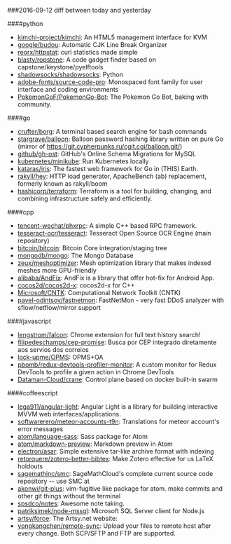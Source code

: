 ###2016-09-12
diff between today and yesterday

####python
* [kimchi-project/kimchi](https://github.com/kimchi-project/kimchi): An HTML5 management interface for KVM
* [google/budou](https://github.com/google/budou): Automatic CJK Line Break Organizer
* [reorx/httpstat](https://github.com/reorx/httpstat): curl statistics made simple
* [blasty/ropstone](https://github.com/blasty/ropstone): A code gadget finder based on capstone/keystone/pyelftools
* [shadowsocks/shadowsocks](https://github.com/shadowsocks/shadowsocks): Python
* [adobe-fonts/source-code-pro](https://github.com/adobe-fonts/source-code-pro): Monospaced font family for user interface and coding environments
* [PokemonGoF/PokemonGo-Bot](https://github.com/PokemonGoF/PokemonGo-Bot): The Pokemon Go Bot, baking with community.

####go
* [crufter/borg](https://github.com/crufter/borg): A terminal based search engine for bash commands
* [stargrave/balloon](https://github.com/stargrave/balloon): Balloon password hashing library written on pure Go (mirror of https://git.cypherpunks.ru/cgit.cgi/balloon.git/)
* [github/gh-ost](https://github.com/github/gh-ost): GitHub's Online Schema Migrations for MySQL
* [kubernetes/minikube](https://github.com/kubernetes/minikube): Run Kubernetes locally
* [kataras/iris](https://github.com/kataras/iris): The fastest web framework for Go in (THIS) Earth.
* [rakyll/hey](https://github.com/rakyll/hey): HTTP load generator, ApacheBench (ab) replacement, formerly known as rakyll/boom
* [hashicorp/terraform](https://github.com/hashicorp/terraform): Terraform is a tool for building, changing, and combining infrastructure safely and efficiently.

####cpp
* [tencent-wechat/phxrpc](https://github.com/tencent-wechat/phxrpc): A simple C++ based RPC framework.
* [tesseract-ocr/tesseract](https://github.com/tesseract-ocr/tesseract): Tesseract Open Source OCR Engine (main repository)
* [bitcoin/bitcoin](https://github.com/bitcoin/bitcoin): Bitcoin Core integration/staging tree
* [mongodb/mongo](https://github.com/mongodb/mongo): The Mongo Database
* [zeux/meshoptimizer](https://github.com/zeux/meshoptimizer): Mesh optimization library that makes indexed meshes more GPU-friendly
* [alibaba/AndFix](https://github.com/alibaba/AndFix): AndFix is a library that offer hot-fix for Android App.
* [cocos2d/cocos2d-x](https://github.com/cocos2d/cocos2d-x): cocos2d-x for C++
* [Microsoft/CNTK](https://github.com/Microsoft/CNTK): Computational Network Toolkit (CNTK)
* [pavel-odintsov/fastnetmon](https://github.com/pavel-odintsov/fastnetmon): FastNetMon - very fast DDoS analyzer with sflow/netflow/mirror support

####javascript
* [lengstrom/falcon](https://github.com/lengstrom/falcon): Chrome extension for full text history search!
* [filipedeschamps/cep-promise](https://github.com/filipedeschamps/cep-promise): Busca por CEP integrado diretamente aos servios dos correios
* [lock-upme/OPMS](https://github.com/lock-upme/OPMS): OPMS+OA
* [pbomb/redux-devtools-profiler-monitor](https://github.com/pbomb/redux-devtools-profiler-monitor): A custom monitor for Redux DevTools to profile a given action in Chrome DevTools
* [Dataman-Cloud/crane](https://github.com/Dataman-Cloud/crane): Control plane based on docker built-in swarm

####coffeescript
* [lega911/angular-light](https://github.com/lega911/angular-light): Angular Light is a library for building interactive MVVM web interfaces/applications.
* [softwarerero/meteor-accounts-t9n](https://github.com/softwarerero/meteor-accounts-t9n): Translations for meteor account's error messages
* [atom/language-sass](https://github.com/atom/language-sass): Sass package for Atom
* [atom/markdown-preview](https://github.com/atom/markdown-preview): Markdown preview in Atom
* [electron/asar](https://github.com/electron/asar): Simple extensive tar-like archive format with indexing
* [retorquere/zotero-better-bibtex](https://github.com/retorquere/zotero-better-bibtex): Make Zotero effective for us LaTeX holdouts
* [sagemathinc/smc](https://github.com/sagemathinc/smc): SageMathCloud's complete current source code repository -- use SMC at
* [akonwi/git-plus](https://github.com/akonwi/git-plus): vim-fugitive like package for atom. make commits and other git things without the terminal
* [spsdco/notes](https://github.com/spsdco/notes): Awesome note taking.
* [patriksimek/node-mssql](https://github.com/patriksimek/node-mssql): Microsoft SQL Server client for Node.js
* [artsy/force](https://github.com/artsy/force): The Artsy.net website:
* [yongkangchen/remote-sync](https://github.com/yongkangchen/remote-sync): Upload your files to remote host after every change. Both SCP/SFTP and FTP are supported.
